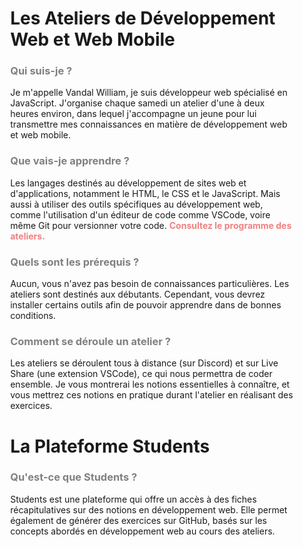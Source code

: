 <div style="width: 90%; margin:auto;">

# Les Ateliers de Développement Web et Web Mobile

<h3 style="color:grey;">Qui suis-je ?</h3>

Je m'appelle Vandal William, je suis développeur web spécialisé en JavaScript. J'organise chaque samedi un atelier d'une à deux heures environ, dans lequel j'accompagne un jeune pour lui transmettre mes connaissances en matière de développement web et web mobile.

<h3 style="color:grey;">Que vais-je apprendre ?</h3>

Les langages destinés au développement de sites web et d'applications, notamment le HTML, le CSS et le JavaScript. Mais aussi à utiliser des outils spécifiques au développement web, comme l'utilisation d'un éditeur de code comme VSCode, voire même Git pour versionner votre code.
<a style="color:lightcoral; text-decoration:none; font-weight:bold" href="index.html?id=programme">Consultez le programme des ateliers.</a>

<h3 style="color:grey;">Quels sont les prérequis ?</h3>

Aucun, vous n'avez pas besoin de connaissances particulières. Les ateliers sont destinés aux débutants. Cependant, vous devrez installer certains outils afin de pouvoir apprendre dans de bonnes conditions.

<h3 style="color:grey;">Comment se déroule un atelier ?</h3>

Les ateliers se déroulent tous à distance (sur Discord) et sur Live Share (une extension VSCode), ce qui nous permettra de coder ensemble. Je vous montrerai les notions essentielles à connaître, et vous mettrez ces notions en pratique durant l'atelier en réalisant des exercices.

# La Plateforme Students

<h3 style="color:grey;">Qu'est-ce que Students ?</h3>

Students est une plateforme qui offre un accès à des fiches récapitulatives sur des notions en développement web. Elle permet également de générer des exercices sur GitHub, basés sur les concepts abordés en développement web au cours des ateliers.
<br>
<br>
<br>
</div>
